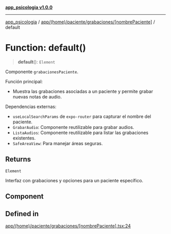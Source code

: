 [**app_psicologia v1.0.0**](../../../../../../README.md)

***

[app_psicologia](../../../../../../modules.md) / [app/(home)/paciente/grabaciones/\[nombrePaciente\]](../README.md) / default

# Function: default()

> **default**(): `Element`

Componente `grabacionesPaciente`.

Función principal:
- Muestra las grabaciones asociadas a un paciente y permite grabar nuevas notas de audio.

Dependencias externas:
- `useLocalSearchParams` de `expo-router` para capturar el nombre del paciente.
- `GrabarAudio`: Componente reutilizable para grabar audios.
- `ListaAudios`: Componente reutilizable para listar las grabaciones existentes.
- `SafeAreaView`: Para manejar áreas seguras.

## Returns

`Element`

Interfaz con grabaciones y opciones para un paciente específico.

## Component

## Defined in

[app/(home)/paciente/grabaciones/\[nombrePaciente\].tsx:24](https://github.com/XxtbmfxX/app_psicologia/blob/da762f4f9225edbb02c8e13dfe2f9bc7ae75eef5/app/(home)/paciente/grabaciones/[nombrePaciente].tsx#L24)
